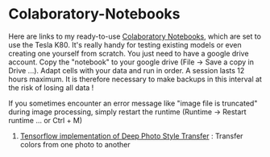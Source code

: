 # Colaboratory-Notebooks
Here are links to my ready-to-use [Colaboratory Notebooks](https://colab.research.google.com), which are set to use the Tesla K80. It's really handy for testing existing models or even creating one yourself from scratch. You just need to have a google drive account. Copy the "notebook" to your google drive (File -> Save a copy in Drive ...). Adapt cells with your data and run in order. A session lasts 12 hours maximum. It is therefore necessary to make backups in this interval at the risk of losing all data !


If you sometimes encounter an error message like "image file is truncated" during image processing, simply restart the runtime (Runtime -> Restart runtime ... or Ctrl + M)

1. [Tensorflow implementation of Deep Photo Style Transfer](https://drive.google.com/file/d/1c1BvAm3yAszgNKjBC1wHpO9uz1PgL99v/view?usp=sharing) :
Transfer colors from one photo to another
